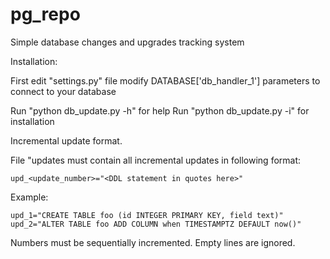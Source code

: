 pg_repo
=======

Simple database changes and upgrades tracking system

Installation:

First edit "settings.py" file modify DATABASE['db_handler_1'] parameters to connect to your database

Run "python db_update.py -h" for help
Run "python db_update.py -i" for installation


Incremental update format.

File "updates must contain all incremental updates in following format:

    upd_<update_number>="<DDL statement in quotes here>"

Example:

    upd_1="CREATE TABLE foo (id INTEGER PRIMARY KEY, field text)"
    upd_2="ALTER TABLE foo ADD COLUMN when TIMESTAMPTZ DEFAULT now()"

Numbers must be sequentially incremented.
Empty lines are ignored.
